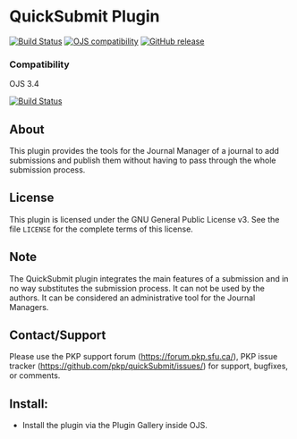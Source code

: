 # QuickSubmit Plugin

[![Build Status](https://travis-ci.com/pkp/quickSubmit.svg?branch=stable-3_4_0)](https://travis-ci.com/pkp/quickSubmit)
[![OJS compatibility](https://img.shields.io/badge/ojs-3.4-brightgreen)](https://github.com/pkp/ojs/tree/stable-3_4_0)
[![GitHub release](https://img.shields.io/github/v/release/pkp/quickSubmit?include_prereleases&sort=semver&filter=*3.4.0*&display_name=release)](https://github.com/pkp/quickSubmit/releases)

### Compatibility
OJS 3.4

[![Build Status](https://travis-ci.org/pkp/quickSubmit.svg?branch=stable-3_4_0)](https://travis-ci.org/pkp/quickSubmit)

## About

This plugin provides the tools for the Journal Manager of a journal to add submissions and publish them without having
to pass through the whole submission process.

## License

This plugin is licensed under the GNU General Public License v3. See the file `LICENSE` for the complete terms of this license.

## Note

The QuickSubmit plugin integrates the main features of a submission and in no way substitutes the submission process. It can not be used by the authors. It can be considered an administrative tool for the Journal Managers.

## Contact/Support

Please use the PKP support forum (https://forum.pkp.sfu.ca/), PKP issue tracker (https://github.com/pkp/quickSubmit/issues/) for support, bugfixes, or comments.

## Install:

 * Install the plugin via the Plugin Gallery inside OJS.
